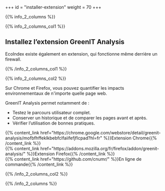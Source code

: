 +++
id = "installer-extension"
weight = 70
+++

{{% info_2_columns %}}

{{% info_2_columns_col1 %}}

## Installez l’extension GreenIT Analysis

EcoIndex existe également en extension, qui fonctionne même derrière un firewall.

{{% /info_2_columns_col1 %}}

{{% info_2_columns_col2 %}}

Sur Chrome et Firefox, vous pouvez quantifier les impacts environnementaux de n'importe quelle page web.

GreenIT Analysis permet notamment de :

- Testez le parcours utilisateur complet.
- Conserver un historique et de comparer les pages avant et après.
- Vérifier l’utilisation de bonnes pratiques.

<p>
{{% content_link href="https://chrome.google.com/webstore/detail/greenit-analysis/mofbfhffeklkbebfclfaiifefjflcpad?hl=fr" %}}Extension Chrome{{% /content_link %}}
<br>
{{% content_link href="https://addons.mozilla.org/fr/firefox/addon/greenit-analysis/" %}}Extension Firefox{{% /content_link %}}
<br> 
{{% content_link href="https://github.com/cnumr/" %}}En ligne de commande{{% /content_link %}}
</p>

{{% /info_2_columns_col2 %}}

{{% /info_2_columns %}}
